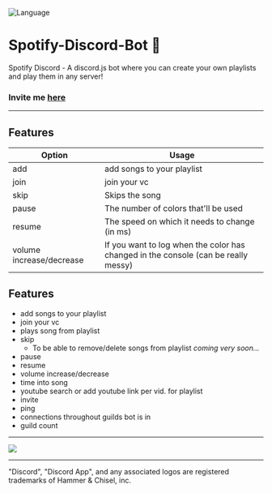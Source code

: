 ![Language](https://img.shields.io/badge/license-MIT-brightgreen.svg?style=flat-square)

<!-- ![Banner](https://d235mwrq2dn9n5.cloudfront.net/wp-content/uploads/2016/05/02111544/spotify-260516.jpg) -->
# Spotify-Discord-Bot 🎵
Spotify Discord - A discord.js bot where you can create your own playlists and play them in any server!
### Invite me [here](https://discordapp.com/oauth2/authorize?client_id=224495611741863936&scope=bot&permissions=37088320)


---
<!--"Discord", "Discord App", and any associated logos are registered trademarks of Hammer & Chisel, inc. -->

## Features
| Option        | Usage         |
| ------------- |---------------|
| add           | add songs to your playlist |
| join          | join your vc               |
| skip          | Skips the song             |
| pause        | The number of colors that'll be used      |
| resume         | The speed on which it needs to change (in ms)      |
| volume increase/decrease       | If you want to log when the color has changed in the console (can be really messy)      |

## Features
- add songs to your playlist
- join your vc
- plays song from playlist
- skip
   * To be able to remove/delete songs from playlist *coming very soon...*
- pause
- resume
- volume increase/decrease
- time into song
- youtube search or add youtube link per vid. for playlist
- invite
- ping
- connections throughout guilds bot is in
- guild count


---

 <!--<a href="https://discord.gg/TCkRRTb"><img src="https://discordapp.com/api/guilds/271071483349041154/widget.png?style=banner2" alt="Discord server"></a> -->
 [![](https://discordapp.com/api/guilds/271071483349041154/embed.png?style=banner2)](https://discord.gg/TCkRRTb)
 
 ---
 "Discord", "Discord App", and any associated logos are registered trademarks of Hammer & Chisel, inc.

